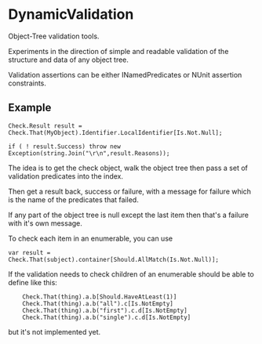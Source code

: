 DynamicValidation
=================

Object-Tree validation tools.

Experiments in the direction of simple and readable validation of the
structure and data of any object tree.

Validation assertions can be either INamedPredicates or NUnit assertion
constraints.

Example
-------

```
Check.Result result = Check.That(MyObject).Identifier.LocalIdentifier[Is.Not.Null];

if ( ! result.Success) throw new Exception(string.Join("\r\n",result.Reasons));
```

The idea is to get the check object, walk the object tree
then pass a set of validation predicates into the index.

Then get a result back, success or failure, with a message
for failure which is the name of the predicates that failed.

If any part of the object tree is null except the last item
then that's a failure with it's own message.

To check each item in an enumerable, you can use
```
var result = Check.That(subject).container[Should.AllMatch(Is.Not.Null)];
```

If the validation needs to check children of an enumerable
should be able to define like this:
```
    Check.That(thing).a.b[Should.HaveAtLeast(1)]
    Check.That(thing).a.b("all").c[Is.NotEmpty]
    Check.That(thing).a.b("first").c.d[Is.NotEmpty]
    Check.That(thing).a.b("single").c.d[Is.NotEmpty]
```
but it's not implemented yet.
